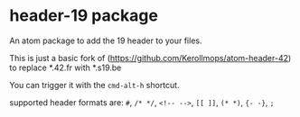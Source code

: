 # header-19 package

An atom package to add the 19 header to your files.

This is just a basic fork of (https://github.com/Kerollmops/atom-header-42) to replace *.42.fr with *.s19.be

You can trigger it with the `cmd-alt-h` shortcut.

supported header formats are:
`#`, `/* */`, `<!-- -->`, `[[ ]]`, `(* *)`, `{- -}`, `;`
